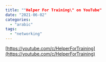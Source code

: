 ```yaml
---
title: ""Helper For Training\" on YouTube"
date: "2021-06-02"
categories: 
  - "arabic"
tags: 
  - "networking"
---
```


[https://youtube.com/c/HelperForTraining](https://youtube.com/c/HelperForTraining)
